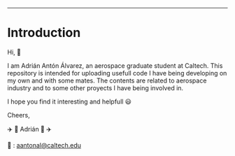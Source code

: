 ---------------------------------------------------------------------------------------------------------------------------------------------------------------------

# Introduction

Hi, :wave:

I am Adrián Antón Álvarez, an aerospace graduate student at Caltech. This repository is intended for uploading usefull code I have being developing on my own and with some mates. The contents are related to aerospace industry and to some other proyects I have being involved in. 

I hope you find it interesting and helpfull :smiley:

Cheers,

:airplane: :rocket: Adrián :rocket: :airplane:

:e-mail: : aantonal@caltech.edu

<!---
AdrianAA00/AdrianAA00 is a ✨ special ✨ repository because its `README.md` (this file) appears on your GitHub profile.
You can click the Preview link to take a look at your changes.
--->
